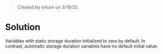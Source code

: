 > Created by erkam on 3/19/25.

# Solution

Variables with static storage duration initialized to zero by default. In contrast, automatic storage duration variables have no default initial value.